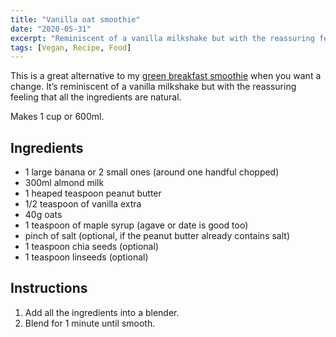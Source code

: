 ```yaml
---
title: "Vanilla oat smoothie"
date: "2020-05-31"
excerpt: "Reminiscent of a vanilla milkshake but with the reassuring feeling that all the ingredients are natural."
tags: [Vegan, Recipe, Food]
---
```


This is a great alternative to my [green breakfast smoothie](/green-smoothie/) when you want a change. It’s reminiscent of a vanilla milkshake but with the reassuring feeling that all the ingredients are natural.

Makes 1 cup or 600ml.

## Ingredients

- 1 large banana or 2 small ones (around one handful chopped)
- 300ml almond milk
- 1 heaped teaspoon peanut butter
- 1/2 teaspoon of vanilla extra
- 40g oats
- 1 teaspoon of maple syrup (agave or date is good too)
- pinch of salt (optional, if the peanut butter already contains salt)
- 1 teaspoon chia seeds (optional)
- 1 teaspoon linseeds (optional)

## Instructions

1. Add all the ingredients into a blender.
2. Blend for 1 minute until smooth.
